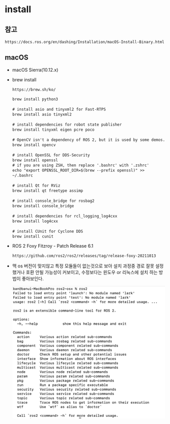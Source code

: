 # install

## 참고

```
https://docs.ros.org/en/dashing/Installation/macOS-Install-Binary.html
```


## macOS
- macOS Sierra(10.12.x)

- brew install  
    ```
    https://brew.sh/ko/
    ```  
    ```
    brew install python3

    # install asio and tinyxml2 for Fast-RTPS
    brew install asio tinyxml2

    # install dependencies for robot state publisher
    brew install tinyxml eigen pcre poco

    # OpenCV isn't a dependency of ROS 2, but it is used by some demos.
    brew install opencv

    # install OpenSSL for DDS-Security
    brew install openssl
    # if you are using ZSH, then replace '.bashrc' with '.zshrc'
    echo "export OPENSSL_ROOT_DIR=$(brew --prefix openssl)" >> ~/.bashrc

    # install Qt for RViz
    brew install qt freetype assimp

    # install console_bridge for rosbag2
    brew install console_bridge

    # install dependencies for rcl_logging_log4cxx
    brew install log4cxx

    # install CUnit for Cyclone DDS
    brew install cunit
    ```



- ROS 2 Foxy Fitzroy - Patch Release 6.1  
    ```
    https://github.com/ros2/ros2/releases/tag/release-foxy-20211013
    ```

- 맥 os 버전이 맞지않고 특정 모듈들이 없는것으로 보아 설치 과정중 경로 잘못 설정했거나 호환 안될 가능성이 커보이고, 수정보다는 윈도우 or 리눅스에 설치 하는 방법이 좋아보인다.

    ![](./1.png)